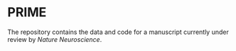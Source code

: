 # PRIME
The repository contains the data and code for a manuscript currently under review by _Nature Neuroscience_.  
